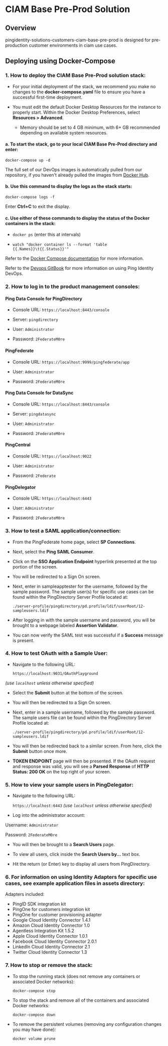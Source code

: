 # CIAM Base Pre-Prod Solution

## Overview

pingidentity-solutions-customers-ciam-base-pre-prod is designed for pre-production customer environments in ciam use cases.

## Deploying using Docker-Compose

### 1. How to deploy the CIAM Base Pre-Prod solution stack:

* For your initial deployment of the stack, we recommend you make no changes to the **docker-compose.yaml** file to ensure you have a successful first-time deployment.

* You must edit the default Docker Desktop Resources for the instance to properly start. Within the Docker Desktop Preferences, select **Resources > Advanced**.
     * Memory should be set to 4 GB minimum, with 6+ GB recommended depending on available system resources. 

#### a. To start the stack, go to your local **CIAM Base Pre-Prod** directory and enter:

`docker-compose up -d`


The full set of our DevOps images is automatically pulled from our repository, if you haven't already pulled the images from [Docker Hub](https://hub.docker.com/u/pingidentity/).

#### b. Use this command to display the logs as the stack starts:

`docker-compose logs -f`

Enter **Ctrl+C** to exit the display.

#### c. Use either of these commands to display the status of the Docker containers in the stack:


* `docker ps` (enter this at intervals)


* `watch "docker container ls --format 'table {{.Names}}\t{{.Status}}'"`

Refer to the [Docker Compose documentation](https://docs.docker.com/compose/) for more information.

Refer to the [Devops GitBook](https://pingidentity-devops.gitbook.io/devops/) for more information on using Ping Identity DevOps.

### 2. How to log in to the product management consoles:

#### Ping Data Console for PingDirectory

* Console URL: `https://localhost:8443/console`

* Server: `pingdirectory`

* User: `Administrator`

* Password: `2FederateM0re`

#### PingFederate

* Console URL: `https://localhost:9999/pingfederate/app`

* User: `Administrator`

* Password: `2FederateM0re`

#### Ping Data Console for DataSync

* Console URL: `https://localhost:8443/console`

* Server: `pingdatasync`

* User: `Administrator`

* Password: `2FederateM0re`

#### PingCentral

* Console URL: `https://localhost:9022`

* User: `Administrator`

* Password: `2Federate`

#### PingDelegator

* Console URL: `https://localhost:6443`

* User: `Administrator`

 * Password: `2FederateM0re`


### 3. How to test a SAML application/connection:

- From the PingFederate home page, select **SP Connections**.

- Next, select the **Ping SAML Consumer**.

- Click on the **SSO Application Endpoint** hyperlink presented at the top portion of the screen.

- You will be redirected to a Sign On screen.

- Next, enter in sampleapptester for the username, followed by the sample password. The sample user(s) for specific use cases can be found within the PingDirectory Server Profile located at:

  `./server-profile/pingdirectory/pd.profile/ldif/userRoot/12-sampleusers.ldif`


- After logging in with the sample username and password, you will be brought to a webpage labeled **Assertion Validator**.

- You can now verify the SAML test was successful if a **Success** message is present.

### 4. How to test OAuth with a Sample User:

- Navigate to the following URL:

  `https://localhost:9031/OAuthPlayground`

*(use `localhost` unless otherwise specified)*

- Select the **Submit** button at the bottom of the screen.

 - You will then be redirected to a Sign On screen.

- Next, enter in a sample username, followed by the sample password. The sample users file can be found within the PingDirectory Server Profile located at:

  `./server-profile/pingdirectory/pd.profile/ldif/userRoot/12-sampleusers.ldif`

- You will then be redirected back to a similar screen. From here, click the **Submit** button once more.

- **TOKEN ENDPOINT** page will then be presented. If the OAuth request and response was valid, you will see a **Parsed Response** of **HTTP Status: 200 OK** on the top right of your screen.


### 5. How to view your sample users in PingDelegator:


- Navigate to the following URL:

    `https://localhost:6443`
  *(use `localhost` unless otherwise specified)*

 - Log into the administrator account:

  Username: `Administrator`

   Password: `2FederateM0re`

- You will then be brought to a **Search Users** page.

- To view all users, click inside the **Search Users by...** text box.

 - Hit the return (or Enter) key to display all users from PingDirectory.

### 6. For information on using Identity Adapters for specific use cases, see example application files in assets directory:



Adapters included:

- PingID SDK integration kit
- PingOne for customers integration kit
- PingOne for customer provisioning adapter
- Google Cloud Identity Connector 1.4.1
- Amazon Cloud Identity Connector 1.0
- Agentless Integration Kit 1.5.2
- Apple Cloud Identity Connector 1.0.1
- Facebook Cloud Identity Connector 2.0.1
- LinkedIn Cloud Identity Connector 2.1
- Twitter Cloud Identity Connector 1.3

### 7. How to stop or remove the stack:


- To stop the running stack (does not remove any containers or associated Docker networks):

  `docker-compose stop`

- To stop the stack and remove all of the containers and associated Docker networks:

  `docker-compose down`

- To remove the persistent volumes (removing any configuration changes you may have done):

  `docker volume prune`
